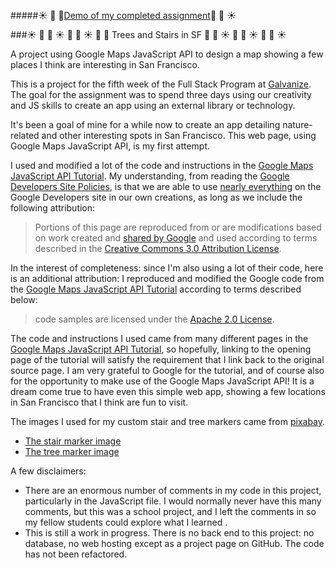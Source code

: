 #####:sunny: :palm_tree: :evergreen_tree:[Demo of my completed assignment](http://lorienmcs.github.io/map_app/):evergreen_tree: :palm_tree: :sunny:


###:sunny: :palm_tree: :evergreen_tree: :sunny: :palm_tree: :evergreen_tree: :sunny: :palm_tree: :evergreen_tree: Trees and Stairs in SF :evergreen_tree: :palm_tree: :sunny: :evergreen_tree: :palm_tree: :sunny: :evergreen_tree: :palm_tree: :sunny:

A project using Google Maps JavaScript API to design a map showing a few places I think are interesting in San Francisco.

This is a project for the fifth week of the Full Stack Program at [Galvanize](http://www.galvanize.com/courses/full-stack/). The goal for the assignment was to spend three days using our creativity and JS skills to create an app using an external library or technology.

It's been a goal of mine for a while now to create an app detailing nature-related and other interesting spots in San Francisco. This web page, using Google Maps JavaScript API, is my first attempt.

I used and modified a lot of the code and instructions in the [Google Maps JavaScript API Tutorial](https://developers.google.com/maps/documentation/javascript/tutorial). My understanding, from reading the [Google Developers Site Policies](https://developers.google.com/site-policies), is that we are able to use [nearly everything](https://developers.google.com/site-policies#restrictions) on the Google Developers site in our own creations, as long as we include the following attribution:

> Portions of this page are reproduced from or are modifications based on work created and [shared by Google](https://developers.google.com/readme/policies/) and used according to terms described in the [Creative Commons 3.0 Attribution License](http://creativecommons.org/licenses/by/3.0/).

In the interest of completeness: since I'm also using a lot of their code, here is an additional attribution: I reproduced and modified the Google code from the [Google Maps JavaScript API Tutorial](https://developers.google.com/maps/documentation/javascript/tutorial) according to terms described below: 
> code samples are licensed under the [Apache 2.0 License](http://www.apache.org/licenses/LICENSE-2.0).

The code and instructions I used came from many different pages in the [Google Maps JavaScript API Tutorial](https://developers.google.com/maps/documentation/javascript/tutorial), so hopefully, linking to the opening page of the tutorial will satisfy the requirement that I link back to the original source page. I am very grateful to Google for the tutorial, and of course also for the opportunity to make use of the Google Maps JavaScript API! It is a dream come true to have even this simple web app, showing a few locations in San Francisco that I think are fun to visit.

The images I used for my custom stair and tree markers came from [pixabay](http://pixabay.com/).
- [The stair marker image](http://pixabay.com/en/stairway-steps-architecture-stairs-269321/)
- [The tree marker image](http://pixabay.com/en/tree-forest-trunk-nature-leaves-576847/)

A few disclaimers:
- There are an enormous number of comments in my code in this project, particularly in the JavaScript file. I would normally never have this many comments, but this was a school project, and I left the comments in so my fellow students could explore what I learned .
- This is still a work in progress. There is no back end to this project: no database, no web hosting except as a project page on GitHub. The code has not been refactored.

